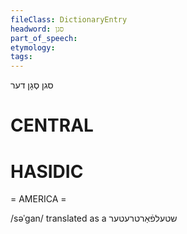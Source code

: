 ```yaml
---
fileClass: DictionaryEntry
headword: סגן
part_of_speech: 
etymology: 
tags: 
---
```

סגן
סְגָן
דער

CENTRAL
========

HASIDIC
=======
= AMERICA = 

/səˈgan/ translated as a שטעלפֿאַרטרעטער